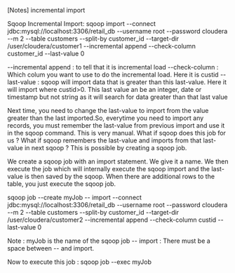 [Notes] incremental import

Sqoop Incremental Import:
sqoop import --connect jdbc:mysql://localhost:3306/retail_db --username root --password cloudera --m 2 --table customers --split-by customer_id
--target-dir /user/cloudera/customer1 --incremental append --check-column customer_id --last-value 0

--incremental append : to tell that it is incremental load
--check-column : Which colum you want to use to do the incremental load. Here it is custid
--last-value : sqoop will import data that is greater than this last-value. Here it will import where custid>0. This last value an be an integer, date or timestamp but not string as it will search for data greater than that last value

Next time, you need to change the last-value to import from the value greater than the last imported.So, everytime you need to import any records, you must remember the last-value from previous import and use it in the sqoop command. This is very manual. What if sqoop does this job for us ? What if sqoop remembers the last-value and imports from that last-value in next sqoop ? This is possible by creating a sqoop job.



We create a sqoop job with an import statement. We give it a name. We then execute the job which will internally execute the sqoop import and the last-value is then saved by the sqoop. When there are additional rows to the table, you just execute the sqoop job.

sqoop job --create myJob -- import --connect jdbc:mysql://localhost:3306/retail_db --username root --password cloudera --m 2 --table customers
--split-by customer_id
--target-dir /user/cloudera/customer2  --incremental append
--check-column custid --last-value 0



Note : myJob is the name of the sqoop job
-- import : There must be a space between -- and import.



Now to execute this job :
sqoop job --exec myJob